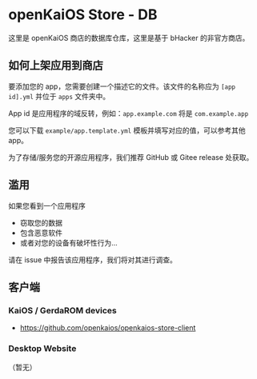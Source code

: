 # openKaiOS Store - DB

这里是 openKaiOS 商店的数据库仓库，这里是基于 bHacker 的非官方商店。

## 如何上架应用到商店

要添加您的 app，您需要创建一个描述它的文件。该文件的名称应为 `[app id].yml` 并位于 `apps` 文件夹中。

App id 是应用程序的域反转，例如：`app.example.com` 将是 `com.example.app`

您可以下载 `example/app.template.yml` 模板并填写对应的值，可以参考其他 app。

为了存储/服务您的开源应用程序，我们推荐 GitHub 或 Gitee release 处获取。

## 滥用

如果您看到一个应用程序

- 窃取您的数据
- 包含恶意软件
- 或者对您的设备有破坏性行为...

请在 issue  中报告该应用程序，我们将对其进行调查。

## 客户端

### KaiOS / GerdaROM devices
- https://github.com/openkaios/openkaios-store-client

### Desktop Website
 （暂无）
